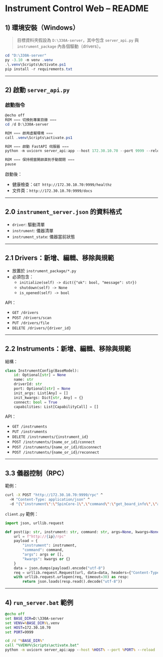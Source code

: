 # Instrument Control Web – README

## 1) 環境安裝（Windows）

> 目標資料夾假設為 `D:\330A-server`，其中包含 `server_api.py` 與 `instrument_package` 內各個驅動（drivers）。

```powershell
cd "D:\330A-server"
py -3.10 -m venv .venv
.\.venv\Scripts\Activate.ps1
pip install -r requirements.txt
```

---

## 2) 啟動 `server_api.py`

### 啟動指令

```powershell
@echo off
REM === 切換到專案目錄 ===
cd /d D:\330A-server

REM === 啟用虛擬環境 ===
call .venv\Scripts\activate.ps1

REM === 啟動 FastAPI 伺服器 ===
python -m uvicorn server_api:app --host 172.30.10.70 --port 9999 --reload

REM === 保持視窗開啟直到手動關閉 ===
pause
```

啟動後：
- 健康檢查：`GET http://172.30.10.70:9999/healthz`
- 文件頁：`http://172.30.10.70:9999/docs`

---

## 2.0 `instrument_server.json` 的資料格式

- `driver`: 驅動清單
- `instrument`: 儀器清單
- `instrument_state`: 儀器當前狀態

---

## 2.1 Drivers：新增、編輯、移除與規範

- 放置於 `instrument_package/*.py`
- 必須包含：
  - `initialize(self) -> dict({"ok": bool, "message": str})`
  - `shutdown(self) -> None`
  - `is_opened(self) -> bool`

API：
- `GET /drivers`
- `POST /drivers/scan`
- `PUT /drivers/file`
- `DELETE /drivers/{driver_id}`

---

## 2.2 Instruments：新增、編輯、移除與規範

結構：
```python
class InstrumentConfig(BaseModel):
    id: Optional[str] = None
    name: str
    driverId: str
    port: Optional[str] = None
    init_args: List[Any] = []
    init_kwargs: Dict[str, Any] = {}
    connect: bool = True
    capabilities: List[CapabilityCall] = []
```

API：
- `GET /instruments`
- `PUT /instruments`
- `DELETE /instruments/{instrument_id}`
- `POST /instruments/{name_or_id}/connect`
- `POST /instruments/{name_or_id}/disconnect`
- `POST /instruments/{name_or_id}/reconnect`

---

## 3.3 儀器控制（RPC）

範例：
```bash
curl -X POST "http://172.30.10.70:9999/rpc" ^
  -H "Content-Type: application/json" ^
  -d "{\"instrument\":\"SpinCore-1\",\"command\":\"get_board_info\",\"args\":[],\"kwargs\":{}}"
```

`client.py` 範例：
```python
import json, urllib.request

def post(ip: str, instrument: str, command: str, args=None, kwargs=None):
    url = f"http://{ip}/rpc"
    payload = {
        "instrument": instrument,
        "command": command,
        "args": args or [],
        "kwargs": kwargs or {}
    }
    data = json.dumps(payload).encode("utf-8")
    req = urllib.request.Request(url, data=data, headers={"Content-Type": "application/json"}, method="POST")
    with urllib.request.urlopen(req, timeout=30) as resp:
        return json.loads(resp.read().decode("utf-8"))
```

---

## 4) `run_server.bat` 範例

```bat
@echo off
set BASE_DIR=D:\330A-server
set VENV=%BASE_DIR%\.venv
set HOST=172.30.10.70
set PORT=9999

cd /d "%BASE_DIR%"
call "%VENV%\Scripts\activate.bat"
python -m uvicorn server_api:app --host %HOST% --port %PORT% --reload
```

